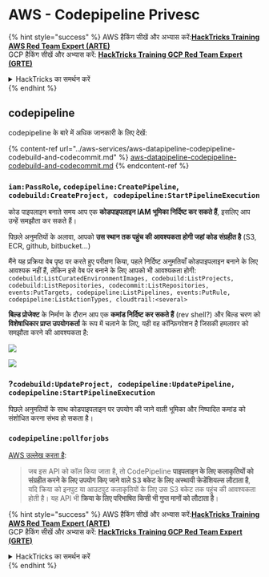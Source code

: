 # AWS - Codepipeline Privesc

{% hint style="success" %}
AWS हैकिंग सीखें और अभ्यास करें:<img src="../../../.gitbook/assets/image (1) (1) (1) (1).png" alt="" data-size="line">[**HackTricks Training AWS Red Team Expert (ARTE)**](https://training.hacktricks.xyz/courses/arte)<img src="../../../.gitbook/assets/image (1) (1) (1) (1).png" alt="" data-size="line">\
GCP हैकिंग सीखें और अभ्यास करें: <img src="../../../.gitbook/assets/image (2) (1).png" alt="" data-size="line">[**HackTricks Training GCP Red Team Expert (GRTE)**<img src="../../../.gitbook/assets/image (2) (1).png" alt="" data-size="line">](https://training.hacktricks.xyz/courses/grte)

<details>

<summary>HackTricks का समर्थन करें</summary>

* [**सदस्यता योजनाएँ**](https://github.com/sponsors/carlospolop) देखें!
* **💬 [**Discord समूह**](https://discord.gg/hRep4RUj7f) या [**telegram समूह**](https://t.me/peass) में शामिल हों या **Twitter** 🐦 पर हमें **फॉलो करें** [**@hacktricks\_live**](https://twitter.com/hacktricks_live)**.**
* **हैकिंग ट्रिक्स साझा करें और** [**HackTricks**](https://github.com/carlospolop/hacktricks) और [**HackTricks Cloud**](https://github.com/carlospolop/hacktricks-cloud) गिटहब रिपोजिटरी में PR सबमिट करें।

</details>
{% endhint %}

## codepipeline

codepipeline के बारे में अधिक जानकारी के लिए देखें:

{% content-ref url="../aws-services/aws-datapipeline-codepipeline-codebuild-and-codecommit.md" %}
[aws-datapipeline-codepipeline-codebuild-and-codecommit.md](../aws-services/aws-datapipeline-codepipeline-codebuild-and-codecommit.md)
{% endcontent-ref %}

### `iam:PassRole`, `codepipeline:CreatePipeline`, `codebuild:CreateProject, codepipeline:StartPipelineExecution`

कोड पाइपलाइन बनाते समय आप एक **कोडपाइपलाइन IAM भूमिका निर्दिष्ट कर सकते हैं**, इसलिए आप उन्हें समझौता कर सकते हैं।

पिछले अनुमतियों के अलावा, आपको **उस स्थान तक पहुंच की आवश्यकता होगी जहां कोड संग्रहीत है** (S3, ECR, github, bitbucket...)

मैंने यह प्रक्रिया वेब पृष्ठ पर करते हुए परीक्षण किया, पहले निर्दिष्ट अनुमतियाँ कोडपाइपलाइन बनाने के लिए आवश्यक नहीं हैं, लेकिन इसे वेब पर बनाने के लिए आपको भी आवश्यकता होगी: `codebuild:ListCuratedEnvironmentImages, codebuild:ListProjects, codebuild:ListRepositories, codecommit:ListRepositories, events:PutTargets, codepipeline:ListPipelines, events:PutRule, codepipeline:ListActionTypes, cloudtrail:<several>`

**बिल्ड प्रोजेक्ट** के निर्माण के दौरान आप एक **कमांड निर्दिष्ट कर सकते हैं** (rev shell?) और बिल्ड चरण को **विशेषाधिकार प्राप्त उपयोगकर्ता** के रूप में चलाने के लिए, यही वह कॉन्फ़िगरेशन है जिसकी हमलावर को समझौता करने की आवश्यकता है:

![](<../../../.gitbook/assets/image (276).png>)

![](<../../../.gitbook/assets/image (181).png>)

### ?`codebuild:UpdateProject, codepipeline:UpdatePipeline, codepipeline:StartPipelineExecution`

पिछले अनुमतियों के साथ कोडपाइपलाइन पर उपयोग की जाने वाली भूमिका और निष्पादित कमांड को संशोधित करना संभव हो सकता है।

### `codepipeline:pollforjobs`

[AWS उल्लेख करता है](https://docs.aws.amazon.com/codepipeline/latest/APIReference/API_PollForJobs.html):

> जब इस API को कॉल किया जाता है, तो CodePipeline **पाइपलाइन के लिए कलाकृतियों को संग्रहीत करने के लिए उपयोग किए जाने वाले S3 बकेट के लिए अस्थायी क्रेडेंशियल्स लौटाता है**, यदि क्रिया को इनपुट या आउटपुट कलाकृतियों के लिए उस S3 बकेट तक पहुंच की आवश्यकता होती है। यह API भी **क्रिया के लिए परिभाषित किसी भी गुप्त मानों को लौटाता है**।

{% hint style="success" %}
AWS हैकिंग सीखें और अभ्यास करें:<img src="../../../.gitbook/assets/image (1) (1) (1) (1).png" alt="" data-size="line">[**HackTricks Training AWS Red Team Expert (ARTE)**](https://training.hacktricks.xyz/courses/arte)<img src="../../../.gitbook/assets/image (1) (1) (1) (1).png" alt="" data-size="line">\
GCP हैकिंग सीखें और अभ्यास करें: <img src="../../../.gitbook/assets/image (2) (1).png" alt="" data-size="line">[**HackTricks Training GCP Red Team Expert (GRTE)**<img src="../../../.gitbook/assets/image (2) (1).png" alt="" data-size="line">](https://training.hacktricks.xyz/courses/grte)

<details>

<summary>HackTricks का समर्थन करें</summary>

* [**सदस्यता योजनाएँ**](https://github.com/sponsors/carlospolop) देखें!
* **💬 [**Discord समूह**](https://discord.gg/hRep4RUj7f) या [**telegram समूह**](https://t.me/peass) में शामिल हों या **Twitter** 🐦 पर हमें **फॉलो करें** [**@hacktricks\_live**](https://twitter.com/hacktricks_live)**.**
* **हैकिंग ट्रिक्स साझा करें और** [**HackTricks**](https://github.com/carlospolop/hacktricks) और [**HackTricks Cloud**](https://github.com/carlospolop/hacktricks-cloud) गिटहब रिपोजिटरी में PR सबमिट करें।

</details>
{% endhint %}
